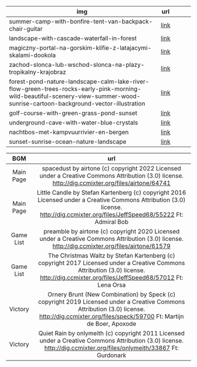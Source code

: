 | img                                                                                                                                                                           |                                                                                                                         url                                                                                                                         |   |   |   |
|-------------------------------------------------------------------------------------------------------------------------------------------------------------------------------|:---------------------------------------------------------------------------------------------------------------------------------------------------------------------------------------------------------------------------------------------------:|:-:|:-:|:-:|
| summer-camp-with-bonfire-tent-van-backpack-chair-guitar                                                                                                                       |                                                              [link](https://img.freepik.com/free-vector/summer-camp-with-bonfire-tent-van-backpack-chair-guitar_107791-5223.jpg?w=1200)                                                             |   |   |   |
| landscape-with-cascade-waterfall-in-forest                                                                                                                                    |                                                                    [link](https://img.freepik.com/free-vector/landscape-with-cascade-waterfall-in-forest_107791-7143.jpg?w=1200)                                                                    |   |   |   |
| magiczny-portal-na-gorskim-klifie-z-latajacymi-skalami-dookola                                                                                                                |                                                        [link](https://img.freepik.com/darmowe-wektory/magiczny-portal-na-gorskim-klifie-z-latajacymi-skalami-dookola_107791-4674.jpg?w=1200)                                                        |   |   |   |
| zachod-slonca-lub-wschod-slonca-na-plazy-tropikalny-krajobraz                                                                                                                 |                                                         [link](https://img.freepik.com/darmowe-wektory/zachod-slonca-lub-wschod-slonca-na-plazy-tropikalny-krajobraz_107791-1775.jpg?w=1200)                                                        |   |   |   |
| forest-pond-nature-landscape-calm-lake-river-flow-green-trees-rocks-early-pink-morning-wild-beautiful-scenery-view-summer-wood-sunrise-cartoon-background-vector-illustration | [link](https://img.freepik.com/premium-vector/forest-pond-nature-landscape-calm-lake-river-flow-green-trees-rocks-early-pink-morning-wild-beautiful-scenery-view-summer-wood-sunrise-cartoon-background-vector-illustration_107791-7555.jpg?w=1200) |   |   |   |
| golf-course-with-green-grass-pond-sunset                                                                                                                                      |                                                                     [link](https://img.freepik.com/free-vector/golf-course-with-green-grass-pond-sunset_107791-6976.jpg?w=1200)                                                                     |   |   |   |
| underground-cave-with-water-blue-crystals                                                                                                                                     |                                                                     [link](https://img.freepik.com/free-vector/underground-cave-with-water-blue-crystals_107791-7339.jpg?w=1200)                                                                    |   |   |   |
| nachtbos-met-kampvuurrivier-en-bergen                                                                                                                                         |                                                                      [link](https://img.freepik.com/vrije-vector/nachtbos-met-kampvuurrivier-en-bergen_107791-6993.jpg?w=1200)                                                                      |   |   |   |
| sunset-sunrise-ocean-nature-landscape                                                                                                                                         |                                                                       [link](https://img.freepik.com/free-vector/sunset-sunrise-ocean-nature-landscape_33099-2244.jpg?w=1100)                                                                       |   |   |   |



|    BGM    |                                                                                               url                                                                                              |
|:---------:|:----------------------------------------------------------------------------------------------------------------------------------------------------------------------------------------------:|
| Main Page |                        spacedust by airtone (c) copyright 2022 Licensed under a Creative Commons Attribution (3.0) license. http://dig.ccmixter.org/files/airtone/64741                        |
| Main Page |       Little Candle by Stefan Kartenberg (c) copyright 2016 Licensed under a Creative Commons Attribution (3.0) license. http://dig.ccmixter.org/files/JeffSpeed68/55222 Ft: Admiral Bob       |
| Game List |                        preamble by airtone (c) copyright 2020 Licensed under a Creative Commons Attribution (3.0) license. http://dig.ccmixter.org/files/airtone/61579                         |
| Game List |     The Christmas Waltz by Stefan Kartenberg (c) copyright 2017 Licensed under a Creative Commons Attribution (3.0) license. http://dig.ccmixter.org/files/JeffSpeed68/57012 Ft: Lena Orsa     |
|  Victory  | Ornery Brunt (New Combination) by Speck (c) copyright 2019 Licensed under a Creative Commons Attribution (3.0) license. http://dig.ccmixter.org/files/speck/59700 Ft: Martijn de Boer, Apoxode |
|  Victory  |               Quiet Rain by onlymeith (c) copyright 2011 Licensed under a Creative Commons Attribution (3.0) license. http://dig.ccmixter.org/files/onlymeith/33867 Ft: Gurdonark              |
